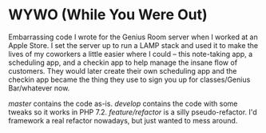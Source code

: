 # WYWO (While You Were Out)

Embarrassing code I wrote for the Genius Room server when I worked at an Apple Store. I set the server up to run a LAMP stack and used it to make the lives of my coworkers a little easier where I could – this note-taking app, a scheduling app, and a checkin app to help manage the insane flow of customers. They would later create their own scheduling app and the checkin app became the thing they use to sign you up for classes/Genius Bar/whatever now.

*master* contains the code as-is.
*develop* contains the code with some tweaks so it works in PHP 7.2.
*feature/refactor* is a silly pseudo-refactor. I'd framework a real refactor nowadays, but just wanted to mess around.
